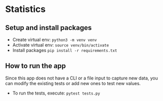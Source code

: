 # Statistics

## Setup and install packages

- Create virtual env: `python3 -m venv venv`
- Activate virtual env: `source venv/bin/activate`
- Install packages `pip install -r requirements.txt`

## How to run the app

Since this app does not have a CLI or a file input to capture new data, you can modify the existing tests or add new ones to test new values.

- To run the tests, execute: `pytest tests.py`
